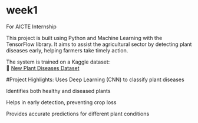 # week1
For AICTE Internship

This project is built using Python and Machine Learning with the TensorFlow library. It aims to assist the agricultural sector by detecting plant diseases early, helping farmers take timely action.  

The system is trained on a Kaggle dataset:  
🔗 [New Plant Diseases Dataset](https://www.kaggle.com/datasets/vipoooool/new-plant-diseases-dataset)  

#Project Highlights: 
 Uses Deep Learning (CNN) to classify plant diseases
 
 Identifies both healthy and diseased plants 
 
 Helps in early detection, preventing crop loss  
 
 Provides accurate predictions for different plant conditions  

